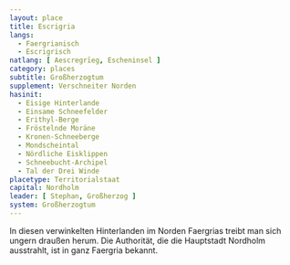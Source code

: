 ```yaml
---
layout: place
title: Escrigria
langs:
  - Faergrianisch
  - Escrigrisch
natlang: [ Aescregrīeg, Escheninsel ]
category: places
subtitle: Großherzogtum
supplement: Verschneiter Norden
hasinit:
  - Eisige Hinterlande
  - Einsame Schneefelder
  - Erithyl-Berge
  - Fröstelnde Moräne
  - Kronen-Schneeberge
  - Mondscheintal
  - Nördliche Eisklippen
  - Schneebucht-Archipel
  - Tal der Drei Winde
placetype: Territorialstaat
capital: Nordholm
leader: [ Stephan, Großherzog ]
system: Großherzogtum
---
```


In diesen verwinkelten Hinterlanden im Norden Faergrias treibt man sich ungern draußen herum. Die Authorität, die die
Hauptstadt Nordholm ausstrahlt, ist in ganz Faergria bekannt.